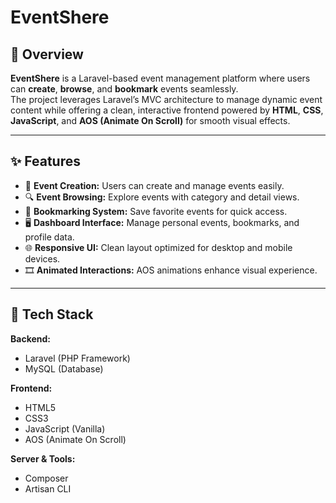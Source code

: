 # EventShere

## 📝 Overview
**EventShere** is a Laravel-based event management platform where users can **create**, **browse**, and **bookmark** events seamlessly.  
The project leverages Laravel’s MVC architecture to manage dynamic event content while offering a clean, interactive frontend powered by **HTML**, **CSS**, **JavaScript**, and **AOS (Animate On Scroll)** for smooth visual effects.

---



## ✨ Features
- 🧩 **Event Creation:** Users can create and manage events easily.  
- 🔍 **Event Browsing:** Explore events with category and detail views.  
- 💾 **Bookmarking System:** Save favorite events for quick access.  
- 🖥️ **Dashboard Interface:** Manage personal events, bookmarks, and profile data.  
- 🌐 **Responsive UI:** Clean layout optimized for desktop and mobile devices.  
- 🎞️ **Animated Interactions:** AOS animations enhance visual experience.

---

## 🧠 Tech Stack
**Backend:**
- Laravel (PHP Framework)
- MySQL (Database)

**Frontend:**
- HTML5
- CSS3
- JavaScript (Vanilla)
- AOS (Animate On Scroll)

**Server & Tools:**
- Composer
- Artisan CLI



